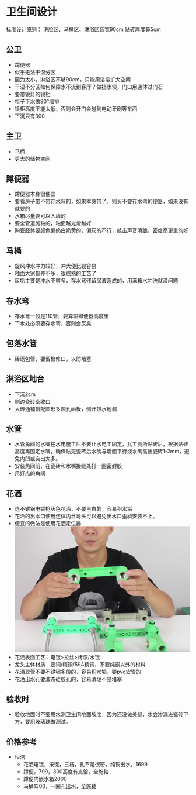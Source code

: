 # 卫生间设计

标准设计原则：
洗脸区、马桶区、淋浴区各宽90cm
贴砖厚度算5cm

## 公卫

* 蹲便器
* 似乎无法干湿分区
* 因为太小，淋浴区不够90cm，只能用浴帘扩大空间
* 干湿不分区如何保障水不流到客厅？做挡水坝，门口用通体过门石
* 要带镜灯的镜柜
* 柜子下水做90°墙排
* 镜柜高度不能太低，否则会开门会碰到电动牙刷等东西
* 下沉只有300

## 主卫

* 马桶
* 更大的储物空间

## 蹲便器

* 蹲便器本身很便宜
* 要看房子带不带存水弯的，如果本身带了，则买不要存水弯的便器，如果没有就要的
* 水箱尽量要可以入墙的
* 要全管道施釉的，釉面越光滑越好
* 陶瓷胚体要颜色偏奶白奶黄的，偏灰的不行，敲击声音清脆，密度高更重的好

## 马桶

* 旋风冲水冲力较好，冲大便比较容易
* 釉面大家都差不多，很成熟的工艺了
* 尿垢主要是冲水不够多，存水弯残留尿液造成的，用满箱水冲洗就没问题

## 存水弯

* 存水弯一般是110管，要算进蹲便器高度里
* 下水处必须要存水弯，否则会反臭

## 包落水管

* 砖砌包管，要留检修口，以防堵塞

## 淋浴区地台

* 下沉2cm
* 侧边瓷砖条收口
* 大砖通铺搭配圆形多圆孔面板，侧开排水地漏

## 水管

* 水管角阀的水嘴在水电施工后不要让水电工固定，瓦工厕所贴砖后，根据贴砖高度再固定水嘴，确保贴完瓷砖后水嘴与墙面平行或水嘴高出瓷砖1-2mm，避免内凹或突出太多。
* 安装角阀前，在瓷砖和水嘴接缝处打一圈密封胶
* 用好点的角阀

## 花洒

* 选不锈钢电镀枪灰色花洒，不要黑白的，容易积水垢
* 花洒的出水口使用连体内丝弯头可以避免出水口歪斜安装不上。
* 便宜的做法是使用花洒定位器
![](./img/%E8%BF%9E%E4%BD%93%E5%86%85%E4%B8%9D%E5%BC%AF%E5%A4%B4.jpg)
* 花洒表面工艺：电镀>拉丝>烤漆/水镀
* 龙头主体材质：要铜/精铜/59A精铜，不要纯铜以外的材料
* 花洒软管不要不锈钢多段的，容易积水垢，要pvc软管的
* 花洒出水孔要液态硅胶孔的，容易清理不易堵塞

## 验收时

* 验收地面时不要用水测卫生间地面坡度，因为还没做美缝，水会渗漏进瓷砖下方，要用玻璃珠做测试。

## 价格参考

* 恒洁
  * 花洒电镀，按键，三档，孔不是很密，纯铜出水，1699
  * 蹲便，799，300高度有点恰，全施釉
  * 蹲便内嵌水箱2000
  * 马桶1300，一圈孔出水，全施釉